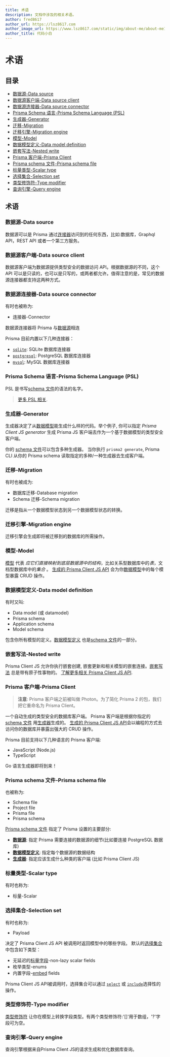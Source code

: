 ```yaml
---
title: 术语
description: 文档中涉及的相关术语。
author: fred8617
author_url: https://lsz8617.com
author_image_url: https://www.lsz8617.com/static/img/about-me/about-me1.jpg
author_title: 代码小白
---
```


# 术语

<!-- ### Composite model

A composite model is a model that doesn't directly map to a structure (e.g. a _table_ or a _collection_) in the underlying data source. Instead, it's composed out of multiple parts from the underlying database. -->

## 目录

- [数据源-Data source]()
- [数据源客户端-Data source client]()
- [数据源连接器-Data source connector](#data-source-connector)
- [Prisma Schema 语言-Prisma Schema Language (PSL)](#prisma-schema-language-psl)
- [生成器-Generator](#generator)
- [迁移-Migration](#migration)
- [迁移引擎-Migration engine](#migration-engine)
- [模型-Model](#model)
- [数据模型定义-Data model definition](#data-model-definition)
- [嵌套写法-Nested write](#nested-write)
- [Prisma 客户端-Prisma Client](#prisma-client)
- [Prisma schema 文件-Prisma schema file](#prisma-schema-file)
- [标量类型-Scalar type](#scalar-type)
- [选择集合-Selection set](#selection-set)
- [类型修饰符-Type modifier](#type-modifier)
- [查询引擎-Query engine](#query-engine)

## 术语

### 数据源-Data source

数据源可以是 Prisma 通过[连接器](#data-source-connector)访问到的任何东西，比如:数据库，Graphql API，REST API 或者一个第三方服务。

### 数据源客户端-Data source client

数据源客户端为数据源提供类型安全的数据访问 API。根据数据源的不同，这个 API 可以是只读的，也可以是只写的，或两者都允许。值得注意的是，常见的数据源连接器都支持这两种方式。

### 数据源连接器-Data source connector

有时也被称为:

- 连接器-Connector

数据源连接器将 Prisma 与[数据源](#data-source)相连

Prisma 目前内置以下几种连接器：

- [`sqlite`](./core/connectors/sqlite.md): SQLite 数据库连接器
- [`postgresql`](./core/connectors/postgresql.md): PostgreSQL 数据库连接器
- [`mysql`](./core/connectors/mysql.md): MySQL 数据库连接器

### Prisma Schema 语言-Prisma Schema Language (PSL)

PSL 是书写[schema 文件](#prisma-schema-file)的语法的名字。

> [更多 PSL 相关](https://github.com/prisma/specs/tree/master/prisma-schema-language).

### 生成器-Generator

生成器决定了从[数据模型](#data-model-definition)能生成什么样的代码。举个例子, 你可以指定 _Prisma Client JS generator_ 生成 Prisma JS 客户端去作为一个基于数据模型的类型安全客户端。

你的 [schema 文件](#prisma-schema-file)可以包含多种生成器。 当你执行 `prisma2 generate`, Prisma CLI 从你的 Prisma schema 读取指定的多种/一种生成器去生成客户端。

### 迁移-Migration

有时也被成为:

- 数据库迁移-Database migration
- Schema 迁移-Schema migration

迁移是指从一个数据模型状态到另一个数据模型状态的转换。

### 迁移引擎-Migration engine

迁移引擎会生成即将被迁移到的数据库的所需操作。

### 模型-Model

[模型](./data-modeling.md#models) 代表 _应它们直接映射到底层数据源中的结构_，比如关系型数据库中的*表*，文档型数据库中的*集合* 。 [生成的 Prisma Client JS API](./prisma-client-js/api.md) 会为你[数据模型](#data-model-definition)中的每个模型暴露 CRUD 操作。

### 数据模型定义-Data model definition

有时又叫:

- Data model (或 datamodel)
- Prisma schema
- Application schema
- Model schema

包含你所有模型的定义。[数据模型定义](./data-modeling.md#data-model-definition) 也是[schema 文件](#prisma-schema-file)的一部分。

### 嵌套写法-Nested write

Prisma Client JS 允许你执行嵌套创建, 嵌套更新和相关模型的嵌套连接。[嵌套写法](./relations.md#nested-writes) 总是带有原子性事物的。 [了解更多相关 Prisma Client JS API](./prisma-client-js/api.md).

### Prisma 客户端-Prisma Client

> **注意**: Prisma 客户端之前被叫做 Photon。为了简化 Prisma 2 的包，我们把它重命名为 Prisma Client。

一个自动生成的类型安全的数据库客户端。 Prisma 客户端是根据你指定的[schema 文件](#prisma-schema-file) 用[生成器](#generator)生成的。 [生成的 Prisma Client JS API](./prisma-client-js/api.md)会以编程的方式去访问你的数据库并暴露出强大的 CRUD 操作。

Prisma 目前支持以下几种语言的 Prisma 客户端:

- JavaScript (Node.js)
- TypeScript

Go 语言生成器即将到来！

### Prisma schema 文件-Prisma schema file

也被称为:

- Schema file
- Project file
- Prisma file
- Prisma schema

[Prisma schema 文件](./prisma-schema-file.md) 指定了 Prisma 设置的主要部分:

- [**数据源**](#data-source): 指定 Prisma 需要连接的数据源的细节(比如要连接 PostgreSQL 数据库)
- [**数据模型定义**](#data-model-definition): 指定每个数据源的数据结构
- [**生成器**](#generator): 指定应该生成什么种类的客户端 (比如 Prisma Client JS)

### 标量类型-Scalar type

有时也称为:

- 标量-Scalar

### 选择集合-Selection set

有时也称为:

- Payload

决定了 Prisma Client JS API 被调用时返回模型中的哪些字段。 默认的[选择集合](./prisma-client-js/api.md#selection-sets)中包含如下类型：

- 无延迟的[标量字段](./data-modeling.md#scalar-types)-non-lazy scalar fields
- 枚举类型-enums
- 内置字段-[embed](./data-modeling.md#embeds) fields

Prisma Client JS API被调用时，选择集合可以通过 [`select`](./prisma-client-js/api.md#select-exclusively-via-select) 或 [`include`](./prisma-client-js/api.md#include-additionally-via-include)选择性的操作。

### 类型修饰符-Type modifier

[类型修饰符](./data-modeling.md#type-modifiers) 让你在模型上转换字段类型。有两个类型修饰符:'[]'用于数组，'?'字段可为空。

### 查询引擎-Query engine

查询引擎根据来自Prisma Client JS的请求生成和优化数据库查询。
